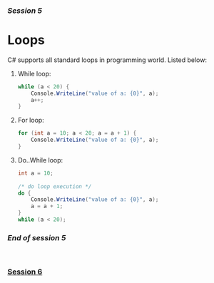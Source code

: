 ### *Session 5*

# Loops

C# supports all standard loops in programming world. Listed below:

1. While loop:

    ```C#
    while (a < 20) {
        Console.WriteLine("value of a: {0}", a);
        a++;
    }
    ```

2. For loop:

    ```C#
    for (int a = 10; a < 20; a = a + 1) {
        Console.WriteLine("value of a: {0}", a);
    }
    ```

3. Do..While loop:

    ```C#
    int a = 10;
            
    /* do loop execution */
    do {
        Console.WriteLine("value of a: {0}", a);
        a = a + 1;
    } 
    while (a < 20);
    ```

### *End of session 5*

<br>


### [Session 6](./session6.md)